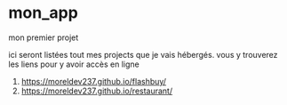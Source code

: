 # mon_app
mon premier projet 

ici seront listées tout mes projects que je vais hébergés. vous y trouverez les liens pour y avoir accès en ligne 
1.  https://moreldev237.github.io/flashbuy/
2.  https://moreldev237.github.io/restaurant/
